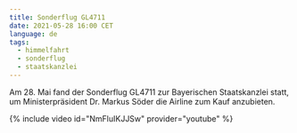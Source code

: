 ```yaml
---
title: Sonderflug GL4711
date: 2021-05-28 16:00 CET
language: de
tags:
  - himmelfahrt
  - sonderflug
  - staatskanzlei
---
```

Am 28. Mai fand der Sonderflug GL4711 zur Bayerischen Staatskanzlei statt, um Ministerpräsident Dr. Markus Söder die Airline zum Kauf anzubieten.

{% include video id="NmFluIKJJSw" provider="youtube" %}

